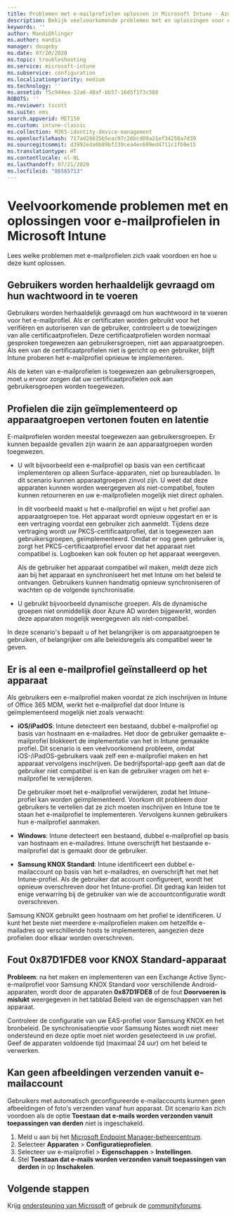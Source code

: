 ```yaml
---
title: Problemen met e-mailprofielen oplossen in Microsoft Intune - Azure | Microsoft Docs
description: Bekijk veelvoorkomende problemen met en oplossingen voor e-mailprofielen in Microsoft Intune, waaronder dubbele e-mailprofielen en fouten op Samsung KNOX Standard Android-apparaten.
keywords: ''
author: MandiOhlinger
ms.author: mandia
manager: dougeby
ms.date: 07/20/2020
ms.topic: troubleshooting
ms.service: microsoft-intune
ms.subservice: configuration
ms.localizationpriority: medium
ms.technology: ''
ms.assetid: f5c944ea-32a6-48af-bb57-16d5f1f3c588
ROBOTS: ''
ms.reviewer: tscott
ms.suite: ems
search.appverid: MET150
ms.custom: intune-classic
ms.collection: M365-identity-device-management
ms.openlocfilehash: 717ad28625b5eac97c26bcd09a21ef34250a7d39
ms.sourcegitcommit: d3992eda0b89bf239cea4ec699ed4711c1fb9e15
ms.translationtype: HT
ms.contentlocale: nl-NL
ms.lasthandoff: 07/21/2020
ms.locfileid: "86565713"
---
```

# <a name="common-issues-and-resolutions-with-email-profiles-in-microsoft-intune"></a>Veelvoorkomende problemen met en oplossingen voor e-mailprofielen in Microsoft Intune

Lees welke problemen met e-mailprofielen zich vaak voordoen en hoe u deze kunt oplossen.

## <a name="users-are-repeatedly-prompted-to-enter-their-password"></a>Gebruikers worden herhaaldelijk gevraagd om hun wachtwoord in te voeren

Gebruikers worden herhaaldelijk gevraagd om hun wachtwoord in te voeren voor het e-mailprofiel. Als er certificaten worden gebruikt voor het verifiëren en autoriseren van de gebruiker, controleert u de toewijzingen van alle certificaatprofielen. Deze certificaatprofielen worden normaal gesproken toegewezen aan gebruikersgroepen, niet aan apparaatgroepen. Als een van de certificaatprofielen niet is gericht op een gebruiker, blijft Intune proberen het e-mailprofiel opnieuw te implementeren.

Als de keten van e-mailprofielen is toegewezen aan gebruikersgroepen, moet u ervoor zorgen dat uw certificaatprofielen ook aan gebruikersgroepen worden toegewezen.

## <a name="profiles-deployed-to-device-groups-show-errors-and-latency"></a>Profielen die zijn geïmplementeerd op apparaatgroepen vertonen fouten en latentie

E-mailprofielen worden meestal toegewezen aan gebruikersgroepen. Er kunnen bepaalde gevallen zijn waarin ze aan apparaatgroepen worden toegewezen.

- U wilt bijvoorbeeld een e-mailprofiel op basis van een certificaat implementeren op alleen Surface-apparaten, niet op bureaubladen. In dit scenario kunnen apparaatgroepen zinvol zijn. U weet dat deze apparaten kunnen worden weergegeven als niet-compatibel, fouten kunnen retourneren en uw e-mailprofielen mogelijk niet direct ophalen.

  In dit voorbeeld maakt u het e-mailprofiel en wijst u het profiel aan apparaatgroepen toe. Het apparaat wordt opnieuw opgestart en er is een vertraging voordat een gebruiker zich aanmeldt. Tijdens deze vertraging wordt uw PKCS-certificaatprofiel, dat is toegewezen aan gebruikersgroepen, geïmplementeerd. Omdat er nog geen gebruiker is, zorgt het PKCS-certificaatprofiel ervoor dat het apparaat niet compatibel is. Logboeken kan ook fouten op het apparaat weergeven.

  Als de gebruiker het apparaat compatibel wil maken, meldt deze zich aan bij het apparaat en synchroniseert het met Intune om het beleid te ontvangen. Gebruikers kunnen handmatig opnieuw synchroniseren of wachten op de volgende synchronisatie.

- U gebruikt bijvoorbeeld dynamische groepen. Als de dynamische groepen niet onmiddellijk door Azure AD worden bijgewerkt, worden deze apparaten mogelijk weergegeven als niet-compatibel.

In deze scenario's bepaalt u of het belangrijker is om apparaatgroepen te gebruiken, of belangrijker om alle beleidsregels als compatibel weer te geven.

## <a name="device-already-has-an-email-profile-installed"></a>Er is al een e-mailprofiel geïnstalleerd op het apparaat

Als gebruikers een e-mailprofiel maken voordat ze zich inschrijven in Intune of Office 365 MDM, werkt het e-mailprofiel dat door Intune is geïmplementeerd mogelijk niet zoals verwacht:

- **iOS/iPadOS**: Intune detecteert een bestaand, dubbel e-mailprofiel op basis van hostnaam en e-mailadres. Het door de gebruiker gemaakte e-mailprofiel blokkeert de implementatie van het in Intune gemaakte profiel. Dit scenario is een veelvoorkomend probleem, omdat iOS-/iPadOS-gebruikers vaak zelf een e-mailprofiel maken en het apparaat vervolgens inschrijven. De bedrijfsportal-app geeft aan dat de gebruiker niet compatibel is en kan de gebruiker vragen om het e-mailprofiel te verwijderen.

  De gebruiker moet het e-mailprofiel verwijderen, zodat het Intune-profiel kan worden geïmplementeerd. Voorkom dit probleem door gebruikers te vertellen dat ze zich moeten inschrijven en Intune toe te staan het e-mailprofiel te implementeren. Vervolgens kunnen gebruikers hun e-mailprofiel aanmaken.

- **Windows**: Intune detecteert een bestaand, dubbel e-mailprofiel op basis van hostnaam en e-mailadres. Intune overschrijft het bestaande e-mailprofiel dat is gemaakt door de gebruiker.

- **Samsung KNOX Standard**: Intune identificeert een dubbel e-mailaccount op basis van het e-mailadres, en overschrijft het met het Intune-profiel. Als de gebruiker dat account configureert, wordt het opnieuw overschreven door het Intune-profiel. Dit gedrag kan leiden tot enige verwarring bij de gebruiker van wie de accountconfiguratie wordt overschreven.

Samsung KNOX gebruikt geen hostnaam om het profiel te identificeren. U kunt het beste niet meerdere e-mailprofielen maken om hetzelfde e-mailadres op verschillende hosts te implementeren, aangezien deze profielen door elkaar worden overschreven.

## <a name="error-0x87d1fde8-for-knox-standard-device"></a>Fout 0x87D1FDE8 voor KNOX Standard-apparaat

**Probleem**: na het maken en implementeren van een Exchange Active Sync-e-mailprofiel voor Samsung KNOX Standard voor verschillende Android-apparaten, wordt door de apparaten **0x87D1FDE8** of de fout **Doorvoeren is mislukt** weergegeven in het tabblad Beleid van de eigenschappen van het apparaat.

Controleer de configuratie van uw EAS-profiel voor Samsung KNOX en het bronbeleid. De synchronisatieoptie voor Samsung Notes wordt niet meer ondersteund en deze optie moet niet worden geselecteerd in uw profiel. Geef de apparaten voldoende tijd (maximaal 24 uur) om het beleid te verwerken.

## <a name="unable-to-send-images-from--email-account"></a>Kan geen afbeeldingen verzenden vanuit e-mailaccount

Gebruikers met automatisch geconfigureerde e-mailaccounts kunnen geen afbeeldingen of foto's verzenden vanaf hun apparaat. Dit scenario kan zich voordoen als de optie **Toestaan dat e-mails worden verzonden vanuit toepassingen van derden** niet is ingeschakeld.

1. Meld u aan bij het [Microsoft Endpoint Manager-beheercentrum](https://go.microsoft.com/fwlink/?linkid=2109431).
2. Selecteer **Apparaten** > **Configuratieprofielen**.
3. Selecteer uw e-mailprofiel > **Eigenschappen** > **Instellingen**.
4. Stel **Toestaan dat e-mails worden verzonden vanuit toepassingen van derden** in op **Inschakelen**.

## <a name="next-steps"></a>Volgende stappen

Krijg [ondersteuning van Microsoft](../fundamentals/get-support.md) of gebruik de [communityforums](https://social.technet.microsoft.com/Forums/en-US/home?category=microsoftintune).
